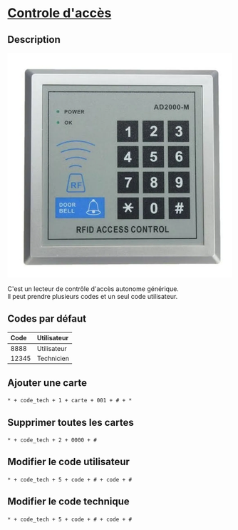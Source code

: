 # [Controle d'accès](readme.md)

## Description

![images](./img/adm2000m.webp)

C'est un lecteur de contrôle d'accès autonome générique.  
Il peut prendre plusieurs codes et un seul code utilisateur.

## Codes par défaut

| Code | Utilisateur |
|:--|:--|
| 8888 | Utilisateur |
| 12345 | Technicien |

## Ajouter une carte

`* + code_tech + 1 + carte + 001 + # + *`

## Supprimer toutes les cartes

`* + code_tech + 2 + 0000 + #`

## Modifier le code utilisateur

`* + code_tech + 5 + code + # + code + #`

## Modifier le code technique

`* + code_tech + 5 + code + # + code + #`
